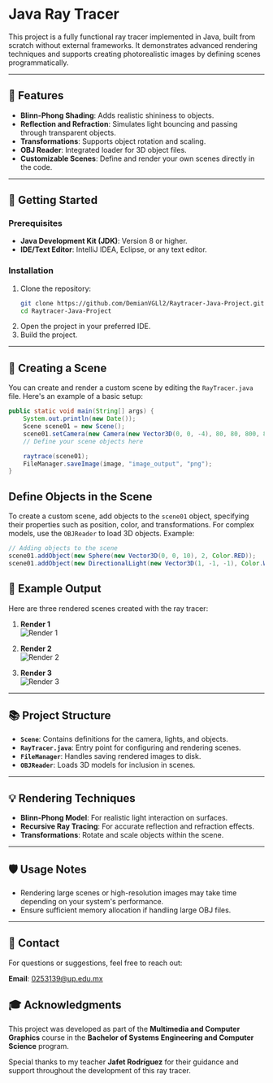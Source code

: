 # Java Ray Tracer

This project is a fully functional ray tracer implemented in Java, built from scratch without external frameworks. It demonstrates advanced rendering techniques and supports creating photorealistic images by defining scenes programmatically.

---

## 🌟 Features

- **Blinn-Phong Shading**: Adds realistic shininess to objects.
- **Reflection and Refraction**: Simulates light bouncing and passing through transparent objects.
- **Transformations**: Supports object rotation and scaling.
- **OBJ Reader**: Integrated loader for 3D object files.
- **Customizable Scenes**: Define and render your own scenes directly in the code.

---

## 🚀 Getting Started

### Prerequisites
- **Java Development Kit (JDK)**: Version 8 or higher.
- **IDE/Text Editor**: IntelliJ IDEA, Eclipse, or any text editor.

### Installation
1. Clone the repository:
    ```bash
    git clone https://github.com/DemianVGLl2/Raytracer-Java-Project.git
    cd Raytracer-Java-Project
    ```
2. Open the project in your preferred IDE.
3. Build the project.

---

## 📐 Creating a Scene

You can create and render a custom scene by editing the `RayTracer.java` file. Here's an example of a basic setup:

```java
public static void main(String[] args) {
    System.out.println(new Date());
    Scene scene01 = new Scene();
    scene01.setCamera(new Camera(new Vector3D(0, 0, -4), 80, 80, 800, 800, 2, 60));
    // Define your scene objects here

    raytrace(scene01);
    FileManager.saveImage(image, "image_output", "png");
}
```
## Define Objects in the Scene

To create a custom scene, add objects to the `scene01` object, specifying their properties such as position, color, and transformations. For complex models, use the `OBJReader` to load 3D objects. Example:

```java
// Adding objects to the scene
scene01.addObject(new Sphere(new Vector3D(0, 0, 10), 2, Color.RED));
scene01.addObject(new DirectionalLight(new Vector3D(1, -1, -1), Color.WHITE, 0.8));
```

## 🎨 Example Output

Here are three rendered scenes created with the ray tracer:

1. **Render 1**  
   ![Render 1](Render/DemiánVelasco_Render01.png)

2. **Render 2**  
   ![Render 2](Render/DemiánVelasco_Render02.png)

3. **Render 3**  
   ![Render 3](Render/DemiánVelasco_Render03.png)

---

## 📚 Project Structure

- **`Scene`**: Contains definitions for the camera, lights, and objects.
- **`RayTracer.java`**: Entry point for configuring and rendering scenes.
- **`FileManager`**: Handles saving rendered images to disk.
- **`OBJReader`**: Loads 3D models for inclusion in scenes.

---

## 💡 Rendering Techniques

- **Blinn-Phong Model**: For realistic light interaction on surfaces.
- **Recursive Ray Tracing**: For accurate reflection and refraction effects.
- **Transformations**: Rotate and scale objects within the scene.

---

## 🛡️ Usage Notes

- Rendering large scenes or high-resolution images may take time depending on your system's performance.
- Ensure sufficient memory allocation if handling large OBJ files.

---

## 📧 Contact

For questions or suggestions, feel free to reach out:

**Email**: 0253139@up.edu.mx


## 🎓 Acknowledgments  

This project was developed as part of the **Multimedia and Computer Graphics** course in the **Bachelor of Systems Engineering and Computer Science** program.

Special thanks to my teacher **Jafet Rodríguez** for their guidance and support throughout the development of this ray tracer.
